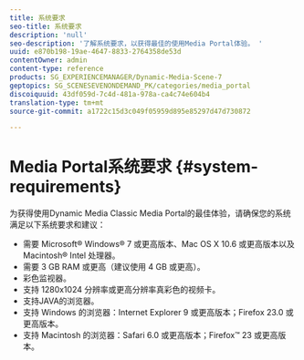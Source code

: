 ```yaml
---
title: 系统要求
seo-title: 系统要求
description: 'null'
seo-description: '了解系统要求，以获得最佳的使用Media Portal体验。 '
uuid: e870b198-19ae-4647-8833-2764358de53d
contentOwner: admin
content-type: reference
products: SG_EXPERIENCEMANAGER/Dynamic-Media-Scene-7
geptopics: SG_SCENESEVENONDEMAND_PK/categories/media_portal
discoiquuid: 43df059d-7c4d-481a-978a-ca4c74e604b4
translation-type: tm+mt
source-git-commit: a1722c15d3c049f05959d895e85297d47d730872

---
```



# Media Portal系统要求 {#system-requirements}

为获得使用Dynamic Media Classic Media Portal的最佳体验，请确保您的系统满足以下系统要求和建议：

* 需要 Microsoft® Windows® 7 或更高版本、Mac OS X 10.6 或更高版本以及 Macintosh® Intel 处理器。
* 需要 3 GB RAM 或更高（建议使用 4 GB 或更高）。
* 彩色监视器。
* 支持 1280x1024 分辨率或更高分辨率真彩色的视频卡。
* 支持JAVA的浏览器。
* 支持 Windows 的浏览器：Internet Explorer 9 或更高版本；Firefox 23.0 或更高版本。
* 支持 Macintosh 的浏览器：Safari 6.0 或更高版本；Firefox™ 23 或更高版本。

